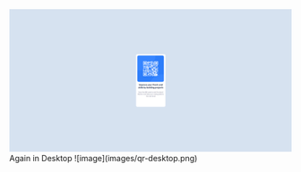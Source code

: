 <img src="images/qr-desktop.png" alt="QR-Desktop">
Again in Desktop
![image](images/qr-desktop.png)
